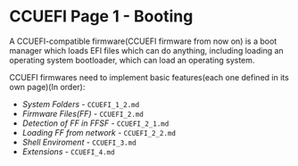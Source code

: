 CCUEFI Page 1 - Booting
=======================

A CCUEFI-compatible firmware(CCUEFI firmware from now on) is a boot manager which loads EFI files which can do anything, including loading an operating system bootloader, which can load an operating system.

CCUEFI firmwares need to implement basic features(each one defined in its own page)(In order):
 * *System Folders* - `CCUEFI_1_2.md`
 * *Firmware Files(FF)* - `CCUEFI_2.md`
  * *Detection of FF in FFSF* - `CCUEFI_2_1.md`
  * *Loading FF from network* - `CCUEFI_2_2.md`
 * *Shell Enviroment* - `CCUEFI_3.md`
 * *Extensions* - `CCUEFI_4.md`
